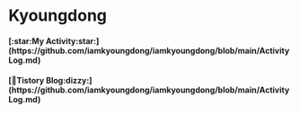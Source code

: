 <!--
**iamkyoungdong/iamkyoungdong** is a ✨ _special_ ✨ repository because its `README.md` (this file) appears on your GitHub profile.

introduction

Name

visiter's number

most used language

tistory link

my activity-> activity log

my project
-Link1
-Link2

study
-link1
-link2
.
.
.


-->

<H1> Kyoungdong</H1>
<H4>
  [:star:My Activity:star:](https://github.com/iamkyoungdong/iamkyoungdong/blob/main/ActivityLog.md) 
</H4>
<H4>
  [💫Tistory Blog:dizzy:](https://github.com/iamkyoungdong/iamkyoungdong/blob/main/ActivityLog.md) 
</H4>
